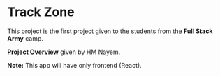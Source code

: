 # Track Zone

This project is the first project given to the students from the **Full Stack Army** camp.

**[Project Overview](https://www.notion.so/06-06-2022-92642b9e813b4e1e86de6b2f242ae9fe)** given by HM Nayem.

**Note:** This app will have only frontend (React).